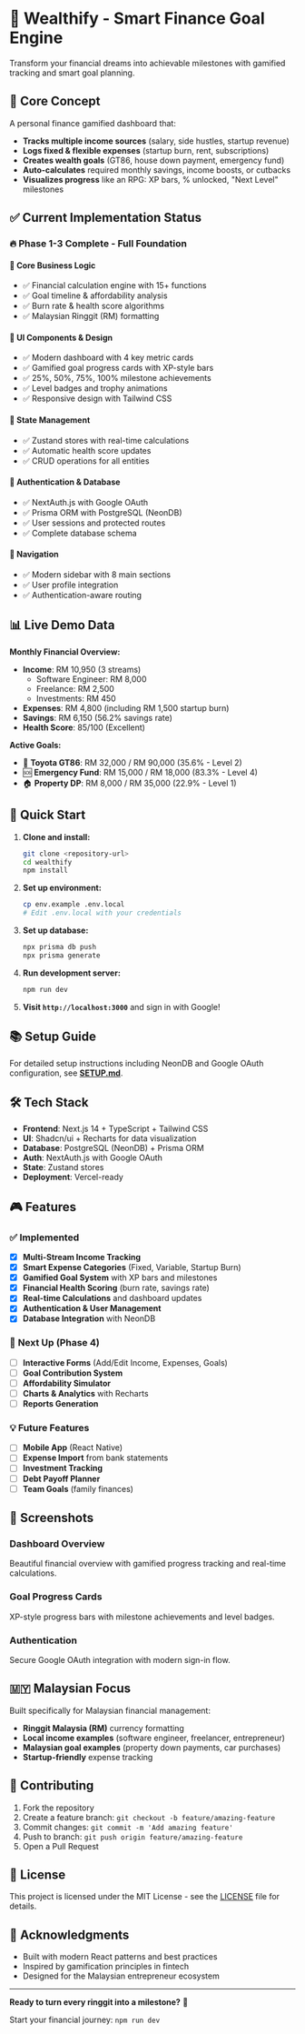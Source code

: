 # 🚀 Wealthify - Smart Finance Goal Engine

Transform your financial dreams into achievable milestones with gamified tracking and smart goal planning.

## 🎯 Core Concept

A personal finance gamified dashboard that:
- **Tracks multiple income sources** (salary, side hustles, startup revenue)
- **Logs fixed & flexible expenses** (startup burn, rent, subscriptions)
- **Creates wealth goals** (GT86, house down payment, emergency fund)
- **Auto-calculates** required monthly savings, income boosts, or cutbacks
- **Visualizes progress** like an RPG: XP bars, % unlocked, "Next Level" milestones

## ✅ Current Implementation Status

### 🔥 **Phase 1-3 Complete - Full Foundation**

#### **🧮 Core Business Logic**
- ✅ Financial calculation engine with 15+ functions
- ✅ Goal timeline & affordability analysis
- ✅ Burn rate & health score algorithms
- ✅ Malaysian Ringgit (RM) formatting

#### **🎨 UI Components & Design**
- ✅ Modern dashboard with 4 key metric cards
- ✅ Gamified goal progress cards with XP-style bars
- ✅ 25%, 50%, 75%, 100% milestone achievements
- ✅ Level badges and trophy animations
- ✅ Responsive design with Tailwind CSS

#### **🏪 State Management**
- ✅ Zustand stores with real-time calculations
- ✅ Automatic health score updates
- ✅ CRUD operations for all entities

#### **🔐 Authentication & Database**
- ✅ NextAuth.js with Google OAuth
- ✅ Prisma ORM with PostgreSQL (NeonDB)
- ✅ User sessions and protected routes
- ✅ Complete database schema

#### **🧭 Navigation**
- ✅ Modern sidebar with 8 main sections
- ✅ User profile integration
- ✅ Authentication-aware routing

## 📊 Live Demo Data

**Monthly Financial Overview:**
- **Income**: RM 10,950 (3 streams)
  - Software Engineer: RM 8,000
  - Freelance: RM 2,500  
  - Investments: RM 450
- **Expenses**: RM 4,800 (including RM 1,500 startup burn)
- **Savings**: RM 6,150 (56.2% savings rate)
- **Health Score**: 85/100 (Excellent)

**Active Goals:**
- 🚗 **Toyota GT86**: RM 32,000 / RM 90,000 (35.6% - Level 2)
- 🆘 **Emergency Fund**: RM 15,000 / RM 18,000 (83.3% - Level 4)
- 🏠 **Property DP**: RM 8,000 / RM 35,000 (22.9% - Level 1)

## 🚀 Quick Start

1. **Clone and install:**
   ```bash
   git clone <repository-url>
   cd wealthify
   npm install
   ```

2. **Set up environment:**
   ```bash
   cp env.example .env.local
   # Edit .env.local with your credentials
   ```

3. **Set up database:**
   ```bash
   npx prisma db push
   npx prisma generate
   ```

4. **Run development server:**
   ```bash
   npm run dev
   ```

5. **Visit `http://localhost:3000`** and sign in with Google!

## 📚 Setup Guide

For detailed setup instructions including NeonDB and Google OAuth configuration, see **[SETUP.md](SETUP.md)**.

## 🛠️ Tech Stack

- **Frontend**: Next.js 14 + TypeScript + Tailwind CSS
- **UI**: Shadcn/ui + Recharts for data visualization  
- **Database**: PostgreSQL (NeonDB) + Prisma ORM
- **Auth**: NextAuth.js with Google OAuth
- **State**: Zustand stores
- **Deployment**: Vercel-ready

## 🎮 Features

### ✅ **Implemented**
- [x] **Multi-Stream Income Tracking**
- [x] **Smart Expense Categories** (Fixed, Variable, Startup Burn)
- [x] **Gamified Goal System** with XP bars and milestones
- [x] **Financial Health Scoring** (burn rate, savings rate)
- [x] **Real-time Calculations** and dashboard updates
- [x] **Authentication & User Management**
- [x] **Database Integration** with NeonDB

### 🚧 **Next Up (Phase 4)**
- [ ] **Interactive Forms** (Add/Edit Income, Expenses, Goals)
- [ ] **Goal Contribution System**
- [ ] **Affordability Simulator**
- [ ] **Charts & Analytics** with Recharts
- [ ] **Reports Generation**

### 💡 **Future Features**
- [ ] **Mobile App** (React Native)
- [ ] **Expense Import** from bank statements
- [ ] **Investment Tracking**
- [ ] **Debt Payoff Planner**
- [ ] **Team Goals** (family finances)

## 📱 Screenshots

### Dashboard Overview
Beautiful financial overview with gamified progress tracking and real-time calculations.

### Goal Progress Cards  
XP-style progress bars with milestone achievements and level badges.

### Authentication
Secure Google OAuth integration with modern sign-in flow.

## 🇲🇾 Malaysian Focus

Built specifically for Malaysian financial management:
- **Ringgit Malaysia (RM)** currency formatting
- **Local income examples** (software engineer, freelancer, entrepreneur)
- **Malaysian goal examples** (property down payments, car purchases)
- **Startup-friendly** expense tracking

## 🤝 Contributing

1. Fork the repository
2. Create a feature branch: `git checkout -b feature/amazing-feature`
3. Commit changes: `git commit -m 'Add amazing feature'`
4. Push to branch: `git push origin feature/amazing-feature`
5. Open a Pull Request

## 📄 License

This project is licensed under the MIT License - see the [LICENSE](LICENSE) file for details.

## 🎉 Acknowledgments

- Built with modern React patterns and best practices
- Inspired by gamification principles in fintech
- Designed for the Malaysian entrepreneur ecosystem

---

**Ready to turn every ringgit into a milestone?** 🎯

Start your financial journey: `npm run dev`
